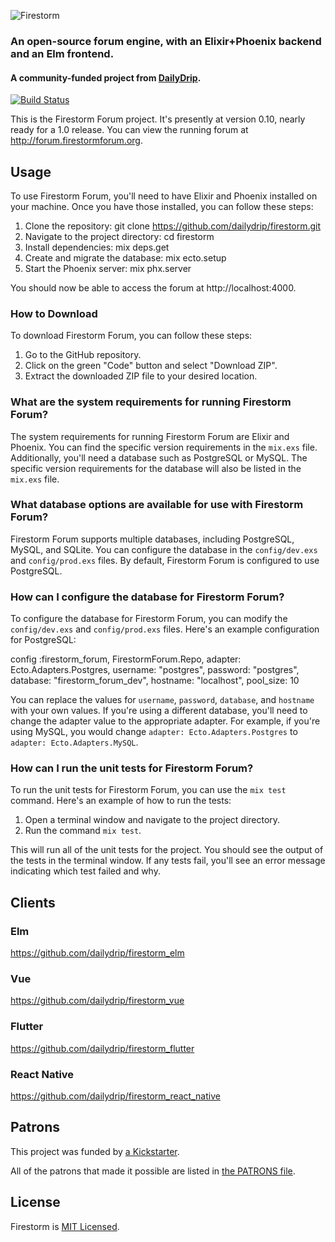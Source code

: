 ![Firestorm](./firestorm-logo.png)

### An open-source forum engine, with an Elixir+Phoenix backend and an Elm frontend.

#### A community-funded project from [DailyDrip](https://www.dailydrip.com).

[![Build Status](https://semaphoreci.com/api/v1/dailydrip/firestorm/branches/master/badge.svg)](https://semaphoreci.com/dailydrip/firestorm)

This is the Firestorm Forum project. It's presently at version 0.10, nearly ready
for a 1.0 release. You can view the running forum at
<http://forum.firestormforum.org>.

## Usage
To use Firestorm Forum, you'll need to have Elixir and Phoenix installed on your machine. Once you have those installed, you can follow these steps:

1. Clone the repository: git clone https://github.com/dailydrip/firestorm.git
2. Navigate to the project directory: cd firestorm
3. Install dependencies: mix deps.get
4. Create and migrate the database: mix ecto.setup
5. Start the Phoenix server: mix phx.server

You should now be able to access the forum at http://localhost:4000.

### How to Download
To download Firestorm Forum, you can follow these steps:

1. Go to the GitHub repository.
2. Click on the green "Code" button and select "Download ZIP".
3. Extract the downloaded ZIP file to your desired location.

### What are the system requirements for running Firestorm Forum?

The system requirements for running Firestorm Forum are Elixir and Phoenix. You can find the specific version requirements in the `mix.exs` file. Additionally, you'll need a database such as PostgreSQL or MySQL. The specific version requirements for the database will also be listed in the `mix.exs` file.

### What database options are available for use with Firestorm Forum?

Firestorm Forum supports multiple databases, including PostgreSQL, MySQL, and SQLite. You can configure the database in the `config/dev.exs` and `config/prod.exs` files. By default, Firestorm Forum is configured to use PostgreSQL.

### How can I configure the database for Firestorm Forum?

To configure the database for Firestorm Forum, you can modify the `config/dev.exs` and `config/prod.exs` files. Here's an example configuration for PostgreSQL:

config :firestorm_forum, FirestormForum.Repo,
  adapter: Ecto.Adapters.Postgres,
  username: "postgres",
  password: "postgres",
  database: "firestorm_forum_dev",
  hostname: "localhost",
  pool_size: 10

You can replace the values for `username`, `password`, `database`, and `hostname` with your own values. If you're using a different database, you'll need to change the adapter value to the appropriate adapter. For example, if you're using MySQL, you would change `adapter: Ecto.Adapters.Postgres` to `adapter: Ecto.Adapters.MySQL`.

### How can I run the unit tests for Firestorm Forum?

To run the unit tests for Firestorm Forum, you can use the `mix test` command. Here's an example of how to run the tests:

1. Open a terminal window and navigate to the project directory.
2. Run the command `mix test`.

This will run all of the unit tests for the project. You should see the output of the tests in the terminal window. If any tests fail, you'll see an error message indicating which test failed and why.

## Clients

### Elm

https://github.com/dailydrip/firestorm_elm

### Vue

https://github.com/dailydrip/firestorm_vue

### Flutter

https://github.com/dailydrip/firestorm_flutter

### React Native

https://github.com/dailydrip/firestorm_react_native


## Patrons

This project was funded by [a
Kickstarter](https://www.kickstarter.com/projects/1003377429/firestorm-an-open-source-forum-in-phoenix-from-eli).

All of the patrons that made it possible are listed in [the PATRONS file](PATRONS.md).


## License

Firestorm is [MIT Licensed](./LICENSE).
